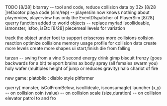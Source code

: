 TODO
[8/28] bitarray -- tool and code, reduce collision data by 32x
[8/28 ]refacotor playa code (sim/rep) -- playersim now knows nothing about playerview, playerview has only the EventDIspatcher of PlayerSim
[8/28] querry function added to world objects -- replace myriad iscollideable, ismonster, isfoo, isEtc
[8/28] piecemeal levels for variation

track the object under foot to support crisscross 
more collisions
collsion reaction
optimize collisions
memory usage profile for collision data
create more levels
create more shapes
ui
start,finish
die from falling

tarzan -- swing from a vine
5 second energy drink
gimp biscuit 
frenzy (goes backwards for a bit)
teleport
brains
ax body spray (all females swarm you)
holy wafer (multiples height of jump or reduces gravity)
halo
chariot of fire


new game: platoblio : diablo style pltformer


querry( monster, isColFromBelow, iscollideale, isconsumagle)
launcher (x,y)  -- on collision
coin (value)  -- on collision
scale (size,duration)  -- on collision
elevator
patrol to and fro

